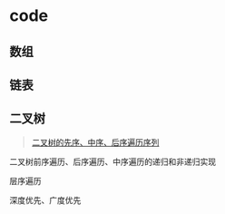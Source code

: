 # code

## 数组

## 链表

## 二叉树

> [二叉树的先序、中序、后序遍历序列](https://blog.csdn.net/qq_34840129/article/details/80619761?utm_medium=distribute.pc_relevant.none-task-blog-2~default~BlogCommendFromMachineLearnPai2~default-4.essearch_pc_relevant&depth_1-utm_source=distribute.pc_relevant.none-task-blog-2~default~BlogCommendFromMachineLearnPai2~default-4.essearch_pc_relevant)

二叉树前序遍历、后序遍历、中序遍历的递归和非递归实现

层序遍历

深度优先、广度优先

